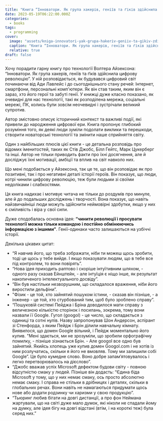 ```yaml
---
title: "Книга “Інноватори. Як група хакерів, геніїв та ґіків здійснила цифрову революцію” - Волтер Айзексон"
date: 2023-05-19T06:22:00.000Z
categories:
  - books
tags:
  - programming
cover:
  image: "assets/kniga-innovatori-yak-grupa-hakeriv-geniiv-ta-gikiv-zdiisnila-tsifrovu-revolyutsiyu-volter-aizekson-a091.jpg"
  caption: "Книга “Інноватори. Як група хакерів, геніїв та ґіків здійснила цифрову революцію” - Волтер Айзексон"
  relative: true
draft: false
---
```


Хочу порадити гарну книгу про технології Волтера Айзексона: “Інноватори. Як група хакерів, геніїв та ґіків здійснила цифрову революцію”. У ній розповідається, як будувався цифровий світ починаючи від Ади Лавлейс і до сьогоднішнього стану речей: Інтернет, смартфони, персональні комп'ютери. Як він став таким, яким він є зараз, хто його герої та забуті генії. У книжці дуже класно показано, як очевидні для нас технології, такі як розподілена мережа, соціальні мережі, ПК, колись були зовсім неочевидні і зустрічали великий супротив.

Автор змістовно описує історичний контекст та важливі події, які привели до народження цифрової ери. Книга пропонує глибокий розуміння того, як деякі люди зуміли подолати виклики та перешкоди, створити новаторські технології та змінити наше сприйняття світу.

Один з найбільших плюсів цієї книги - це детальна розповідь про відомих іменитостей, таких як Стів Джобс, Білл Гейтс, Марк Цукерберг та інші. Автор не тільки приводить факти про їхні досягнення, але й досліджує їхні мотивації, амбіції та вплив на світ навколо них.

Що мені подобається у Айзексона, так це те, що він розповідає як про позитивні, так і про негативні деталі історії героїв. Він показує, що люди, котрі чинили цифрову революцію, теж були людьми зі своїми недоліками і слабкостями.

Ця книга надихає і мотивує читача не тільки до роздумів про минуле, але й до подальших досліджень і творчості. Вона показує, що навіть найзвичайніші люди можуть здійснити неймовірні здобутки, якщо у них є сміливість і віра у свої сили.

Дуже сподобалась основна ідея: **“чинити революції і просувати технології можна тільки командою і постійно обмінюючись інформацією з іншими”**. Генії-одинаки часто залишаються на узбіччі історії.

Декілька цікавих цитат:

- “Я навчив його, що треба зображати, ніби ти можеш щось зробити, тоді це щось у тебе вийде. І якщо показувати людям, що в тебе все під контролем, то вони повірять”.
- “Нова ідея приходить раптово і скоріше інтуїтивним шляхом, - одного разу сказав Ейнштейн, - але інтуїція є ніщо інше, як результат накопиченого інтелектуального досвіду”.
- “Він був настільки незворушним, що складалося враження, ніби його виростили дельфіни”.
- "Фізик - це той, хто зайнятий пошуком істини, - сказав він пізніше, - а інженер - це той, хто стурбований тим, щоб було зроблено справу”.
- “Пошуковій системі Пейджа і Бріна доводилося мати справу з величезною кількістю сторінок і посилань, зокрема, тому вони назвали її Google. Гугол (googol) - це число, що складається з одиниці та сотні нулів. Назву запропонував Шон Андерсон, аспірант зі Стенфорда, з яким Пейдж і Брін ділили навчальну кімнату. Виявилося, що домен Google вільний, і Пейдж моментально його купив. "Мені здається, ми не зрозуміли, що зробили орфографічну помилку, - пізніше зізнається Брін. - Але googol все одно був зайнятий. Якийсь хлопець уже купив домен Googol.com і не хотів із ним розлучатись, скільки я його не вмовляв. Тому ми залишили собі Google”. Це було кумедне слово. Воно добре запам’ятовувалось і легко перетворювалось на дієслово”.
- “Джобс вважав успіх Microsoft дефектом будови світу - повною відсутністю смаку у людей. Пізніше він додасть: “Єдина біда Microsoft у тому, що у них немає смаку, ось просто абсолютно немає смаку. І справа не стільки в дрібницях і деталях, скільки в глобальних речах. Вони навіть не намагаються придумати щось нове або додати родзинку чи харизми у свою продукцію”.
- “Тьюринг любив бігати на довгі дистанції, а про фон Неймана жартували, що на світі дуже мало думок, які ніколи не спадали йому на думку, але ідея бігу на довгі відстані (втім, і на короткі теж) була серед них.”
